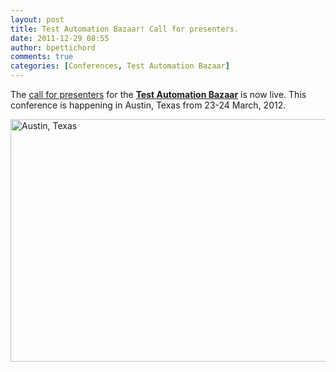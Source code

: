 ```yaml
---
layout: post
title: Test Automation Bazaar! Call for presenters.
date: 2011-12-29 08:55
author: bpettichord
comments: true
categories: [Conferences, Test Automation Bazaar]
---
```

The <a title="Test Automation Bazaar: call for presenters" href="http://watir.com/test-automation-bazaar/call-for-speakers/">call for presenters</a> for the <a title="Test Automation Bazaar!" href="http://watir.com/test-automation-bazaar/"><strong>Test Automation Bazaar</strong></a> is now live. <!--more-->
This conference is happening in Austin, Texas from 23-24 March, 2012.

<img class="size-full wp-image-1049" title="Austin, Texas" src="http://watir001.files.wordpress.com/2011/12/texas_state_capitol_-_austin_texas.jpg" alt="Austin, Texas" width="584" height="388" />

